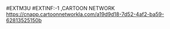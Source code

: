#EXTM3U
#EXTINF:-1 ,CARTOON NETWORK
https://cnapp.cartoonnetworkla.com/a19d9d18-7d52-4af2-ba59-62813525150b








